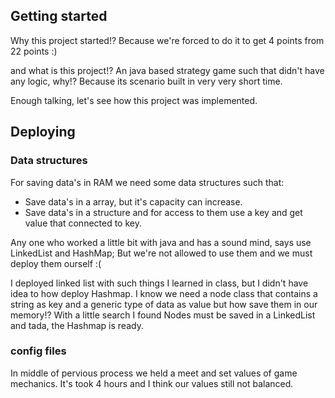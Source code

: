 ## Getting started
Why this project started!? Because we're forced to do it to get 4 points from 22 points :)

and what is this project!? An java based strategy game such that didn't have any logic, why!?
 Because its scenario built in very very short time.

Enough talking, let's see how this project was implemented.

## Deploying
### Data structures
For saving data's in RAM we need some data structures such that:

- Save data's in a array, but it's capacity can increase.
- Save data's in a structure and for access to them use a key and get value that connected to key.

Any one who worked a little bit with java and has a sound mind, says use LinkedList and HashMap;
But we're not allowed to use them and we must deploy them ourself :(

I deployed linked list with such things I learned in class, but I didn't have idea to how deploy Hashmap.
I know we need a node class that contains a string as key and a generic type of data as value but how save them in our memory!?
With a little search I found Nodes must be saved in a LinkedList and tada, the Hashmap is ready.

### config files
In middle of pervious process we held a meet and set values of game mechanics.
It's took 4 hours and I think our values still not balanced.
